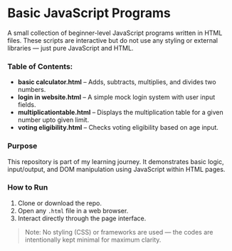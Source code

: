 # Basic JavaScript Programs

A small collection of beginner-level JavaScript programs written in HTML files. These scripts are interactive but do not use any styling or external libraries — just pure JavaScript and HTML.

### Table of Contents:
- **basic calculator.html** – Adds, subtracts, multiplies, and divides two numbers.
- **login in website.html** – A simple mock login system with user input fields.
- **multiplicationtable.html** – Displays the multiplication table for a given number upto given limit.
- **voting eligibility.html** – Checks voting eligibility based on age input.

### Purpose
This repository is part of my learning journey. It demonstrates basic logic, input/output, and DOM manipulation using JavaScript within HTML pages.

### How to Run
1. Clone or download the repo.
2. Open any `.html` file in a web browser.
3. Interact directly through the page interface.

> Note: No styling (CSS) or frameworks are used — the codes are intentionally kept minimal for maximum clarity.
